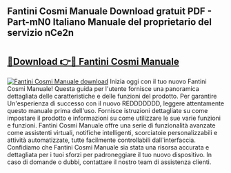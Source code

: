 ## Fantini Cosmi Manuale Download gratuit PDF - Part-mN0 Italiano Manuale del proprietario del servizio nCe2n

# <h2><a href="http://dfevg68.blite.top/?on=Fantini+Cosmi+Manuale">🔗Download 👉🔴 Fantini Cosmi Manuale</a></h2>

[![Fantini Cosmi Manuale download](https://i.imgur.com/lujVjoI.png)](http://dfevg68.blite.top/?on=Fantini+Cosmi+Manuale)
Inizia oggi con il tuo nuovo Fantini Cosmi Manuale! Questa guida per l'utente fornisce una panoramica dettagliata delle caratteristiche e delle funzioni del prodotto. Per garantire Un'esperienza di successo con il nuovo REDDDDDDD, leggere attentamente questo manuale prima dell'uso. Fornisce istruzioni dettagliate su come impostare il prodotto e informazioni su come utilizzare le sue varie funzioni e funzioni. Fantini Cosmi Manuale offre una serie di funzionalità avanzate come assistenti virtuali, notifiche intelligenti, scorciatoie personalizzabili e attività automatizzate, tutte facilmente controllabili dall'interfaccia. Confidiamo che Fantini Cosmi Manuale sia stata una risorsa accurata e dettagliata per i tuoi sforzi per padroneggiare il tuo nuovo dispositivo. In caso di domande o dubbi, contattare il nostro team di assistenza clienti.
